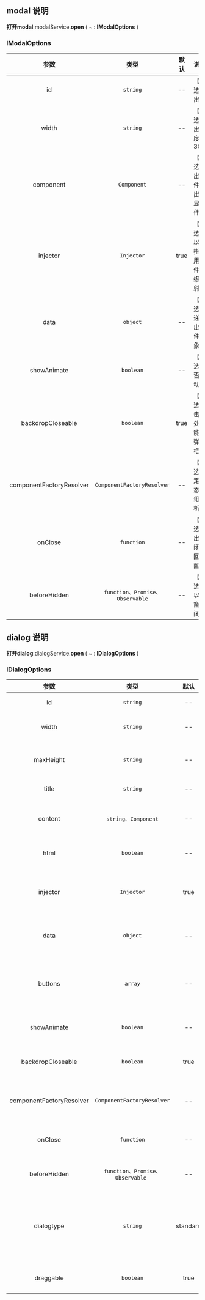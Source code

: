 ## modal 说明

**打开modal**:modalService.**open** ( ~ : **IModalOptions** )
### IModalOptions
| 参数        | 类型          | 默认        |   说明                 |
| :---------: | :----------: | :---------: | :------------------------------------------|
| id          | `string`       | --      | 【必选】弹出框id |
| width       | `string`       | --      | 【可选】弹出框宽度(e.g 300px) |
| component   | `Component`    | --      | 【可选】弹出框组件，弹出框会显示组件内容 |
| injector    | `Injector`     | true        | 【可选】可以选择指定将用作组件的父级的注射器。 |
| data        | `object`       | --      | 【可选】传递到弹出框组件的对象， |
| showAnimate | `boolean`      | --      | 【可选】是否显示动画， |
| backdropCloseable          | `boolean`     | true      | 【可选】点击空白处是否能关闭弹出框， |
| componentFactoryResolver   | `ComponentFactoryResolver`      | --      | 【可选】自定义动态渲染组件解析器， |
| onClose     | `function`     | --      | 【可选】弹出框关闭之后回调的函数， |
| beforeHidden| `function、Promise、Observable`      | --      | 【可选】可以阻止窗口关闭 |

## dialog 说明
**打开dialog**:dialogService.**open** ( ~ : **IDialogOptions** )
### IDialogOptions
| 参数        | 类型          | 默认        |   说明                 |
| :---------: | :----------: | :---------: | :------------------------------------------|
| id          | `string`       | --      | 【必选】弹出框id |
| width       | `string`       | --      | 【可选】弹出框宽度(e.g 300px) |
| maxHeight   | `string`       | --      | 【可选】弹出框最大高度(e.g 600px) |
| title       | `string`       | --      | 【可选】弹出框title |
| content     | `string、Component`          | --      | 【可选】弹出框内容，支持字符串和组件 |
| html        | `boolean`      | --      | 【可选】弹出框内容是否是html |
| injector    | `Injector`     | true        | 【可选】可以选择指定将用作组件的父级的注射器。 |
| data        | `object`       | --      | 【可选】传递到弹出框组件的对象， |
| buttons     | `array`        | --      | 【可选】弹出框按钮，支持自定义文本、样式、点击事件， |
| showAnimate | `boolean`      | --      | 【可选】是否显示动画， |
| backdropCloseable          | `boolean`     | true      | 【可选】点击空白处是否能关闭弹出框， |
| componentFactoryResolver   | `ComponentFactoryResolver`      | --      | 【可选】自定义动态渲染组件解析器， |
| onClose     | `function`     | --      | 【可选】弹出框关闭之后回调的函数， |
| beforeHidden| `function、Promise、Observable `     | --      | 【可选】可以阻止对话框关闭 |
| dialogtype  | `string`       | standard    | 【可选】弹出框类型，有四种选择[[standard、success、failed、warning、info]] |
| draggable   | `boolean`      | true        | 【可选】弹出框是否可拖拽 |

